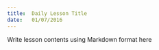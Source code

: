 ```yaml
---
title:  Daily Lesson Title
date:   01/07/2016
---
```


Write lesson contents using Markdown format here